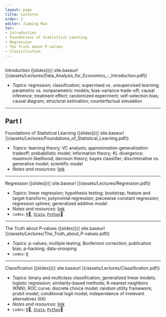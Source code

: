 ```yaml
---
layout: page
title: Lectures
order: 2
editor: Jiaming Mao
toc:
- Introduction
- Foundations of Statistical Learning
- Regression
- The Truth about P-values
- Classification
---
```


<p style="height: 1px"></p>

<a id="introduction" />

Introduction ([slides]({{ site.baseurl }}/assets/Lectures/Data_Analysis_for_Economics_-_Introduction.pdf))
  - *Topics:* regression; classification; supervised vs. unsupervised learning; parametric vs. nonparametric models; bias-variance trade-off; causal inference; treatment effect; randomized experiment; self-selection bias; causal diagram; structural estimation; counterfactual simulation

---

## Part I

<a id="foundations-of-statistical-learning" />

Foundations of Statistical Learning ([slides]({{ site.baseurl }}/assets/Lectures/Foundations_of_Statistical_Learning.pdf))
  - *Topics:* learning theory; VC analysis; approximation-generalization tradeoff; probabilistic model; information theory; KL divergence; maximum likelihood; decision theory; bayes classifier; discriminative vs. generative model; scientific model
  - *Notes and resources:* [link](https://github.com/jiamingmao/data-analysis/blob/master/Materials/Foundations%20of%20Statistical%20Learning/notes%20and%20resources.md)

---

<a id="regression" />

Regression ([slides]({{ site.baseurl }}/assets/Lectures/Regression.pdf))
  - *Topics:* linear regression; hypothesis testing; bootstrap; feature and target transform; polynomial regression; piecewise constant regression; regression splines; generalized additive model
  - *Notes and resources:* [link](https://github.com/jiamingmao/data-analysis/blob/master/Materials/Regression/notes%20and%20resources.md)
  - `codes`: [`R`](https://github.com/jiamingmao/data-analysis/tree/master/codes/Regression/R), [`Stata`](https://github.com/jiamingmao/data-analysis/tree/master/codes/Regression/Stata), [`Python`](https://github.com/jiamingmao/data-analysis/tree/master/codes/Regression/Python)

---

<a id="the-truth-about-p-values" />

The Truth about P-values ([slides]({{ site.baseurl }}/assets/Lectures/The_Truth_about_P-values.pdf))
  - *Topics:* p-values; multiple testing; Bonferroni correction; publication bias; p-hacking; data-snooping
  - `codes`: [`R`](https://github.com/jiamingmao/data-analysis/tree/master/codes/The%20Truth%20About%20P-Values/R)

---

<a id="classification" />

Classification ([slides]({{ site.baseurl }}/assets/Lectures/Classification.pdf))
  - *Topics:* binary and multiclass classification; generalized linear models; logistic regression; similarity-based methods; K-nearest neighbors (KNN); ROC curve; discrete choice model; random utility framework; probit model; conditional logit model; independence of irrelevant alternatives (IIA)
  - *Notes and resources:* [link](https://github.com/jiamingmao/data-analysis/blob/master/Materials/Classification/notes%20and%20resources.md)
  - `codes`: [`R`](https://github.com/jiamingmao/data-analysis/tree/master/codes/Classification/R), [`Stata`](https://github.com/jiamingmao/data-analysis/tree/master/codes/Classification/Stata), [`Python`](https://github.com/jiamingmao/data-analysis/tree/master/codes/Classification/Python)
